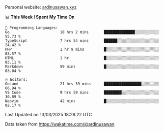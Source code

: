 Personal website: [ardinusawan.xyz](https://ardinusawan.xyz)

<!--START_SECTION:waka-->
📊 **This Week I Spent My Time On** 

```text
💬 Programming Languages: 
Go                       18 hrs 2 mins       ██████████████░░░░░░░░░░░   55.73 % 
TypeScript               7 hrs 54 mins       ██████░░░░░░░░░░░░░░░░░░░   24.42 % 
PHP                      1 hr 9 mins         █░░░░░░░░░░░░░░░░░░░░░░░░   03.57 % 
HTML                     1 hr                █░░░░░░░░░░░░░░░░░░░░░░░░   03.11 % 
Markdown                 59 mins             █░░░░░░░░░░░░░░░░░░░░░░░░   03.04 % 

🔥 Editors: 
GoLand                   21 hrs 39 mins      █████████████████░░░░░░░░   66.94 % 
VS Code                  9 hrs 59 mins       ████████░░░░░░░░░░░░░░░░░   30.89 % 
Neovim                   42 mins             █░░░░░░░░░░░░░░░░░░░░░░░░   02.17 % 
```


 Last Updated on 13/03/2025 18:29:22 UTC
<!--END_SECTION:waka-->
Data taken from https://wakatime.com/@ardinusawan

